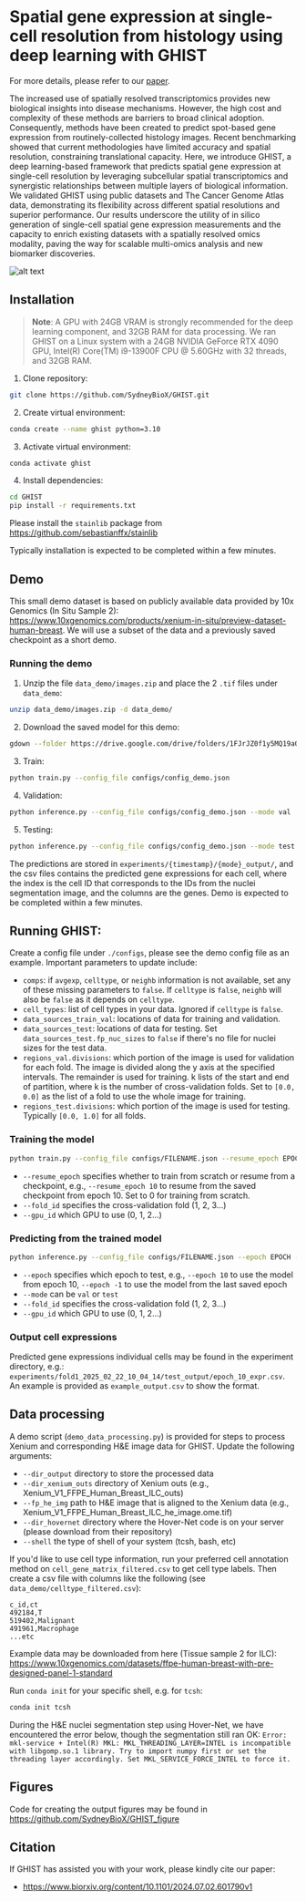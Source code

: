 # Spatial gene expression at single-cell resolution from histology using deep learning with GHIST

For more details, please refer to our [paper](https://www.biorxiv.org/content/10.1101/2024.07.02.601790v1).

The increased use of spatially resolved transcriptomics provides new biological insights into disease mechanisms. However, the high cost and complexity of these methods are barriers to broad clinical adoption. Consequently, methods have been created to predict spot-based gene expression from routinely-collected histology images. Recent benchmarking showed that current methodologies have limited accuracy and spatial resolution, constraining translational capacity. Here, we introduce GHIST, a deep learning-based framework that predicts spatial gene expression at single-cell resolution by leveraging subcellular spatial transcriptomics and synergistic relationships between multiple layers of biological information. We validated GHIST using public datasets and The Cancer Genome Atlas data, demonstrating its flexibility across different spatial resolutions and superior performance. Our results underscore the utility of in silico generation of single-cell spatial gene expression measurements and the capacity to enrich existing datasets with a spatially resolved omics modality, paving the way for scalable multi-omics analysis and new biomarker discoveries.  

![alt text](Figure1.png)

## Installation

> **Note**: A GPU with 24GB VRAM is strongly recommended for the deep learning component, and 32GB RAM for data processing.
We ran GHIST on a Linux system with a 24GB NVIDIA GeForce RTX 4090 GPU, Intel(R) Core(TM) i9-13900F CPU @ 5.60GHz with 32 threads, and 32GB RAM.

1. Clone repository:
```sh
git clone https://github.com/SydneyBioX/GHIST.git
```

2. Create virtual environment:
```sh
conda create --name ghist python=3.10
```

3. Activate virtual environment:
```sh
conda activate ghist
```

4. Install dependencies:
```sh
cd GHIST
pip install -r requirements.txt
```
Please install the ``stainlib`` package from https://github.com/sebastianffx/stainlib

Typically installation is expected to be completed within a few minutes.


## Demo

This small demo dataset is based on publicly available data provided by 10x Genomics (In Situ Sample 2): https://www.10xgenomics.com/products/xenium-in-situ/preview-dataset-human-breast. We will use a subset of the data and a previously saved checkpoint as a short demo.


### Running the demo

1. Unzip the file `data_demo/images.zip` and place the 2 `.tif` files under `data_demo`:
```sh
unzip data_demo/images.zip -d data_demo/
```

2. Download the saved model for this demo:
```sh
gdown --folder https://drive.google.com/drive/folders/1FJrJZ0f1y5MQ19aOoH-9F6iXOrvIQWha?usp=drive_link
```

3. Train:
```sh
python train.py --config_file configs/config_demo.json
```

4. Validation:
```sh
python inference.py --config_file configs/config_demo.json --mode val
```

5. Testing:
```sh
python inference.py --config_file configs/config_demo.json --mode test
```

The predictions are stored in ``experiments/{timestamp}/{mode}_output/``, and the csv files contains the predicted gene expressions for each cell, where the index is the cell ID that corresponds to the IDs from the nuclei segmentation image, and the columns are the genes. Demo is expected to be completed within a few minutes.


## Running GHIST:

Create a config file under ``./configs``, please see the demo config file as an example. Important parameters to update include:
- ``comps``: if ``avgexp``, ``celltype``, or ``neighb`` information is not available, set any of these missing parameters to ``false``. If ``celltype`` is ``false``, ``neighb`` will also be ``false`` as it depends on ``celltype``.
- ``cell_types``: list of cell types in your data. Ignored if ``celltype`` is ``false``.
- ``data_sources_train_val``: locations of data for training and validation.
- ``data_sources_test``: locations of data for testing. Set ``data_sources_test.fp_nuc_sizes`` to ``false`` if there's no file for nuclei sizes for the test data.
- ``regions_val.divisions``: which portion of the image is used for validation for each fold. The image is divided along the y axis at the specified intervals. The remainder is used for training. k lists of the start and end of partition, where k is the number of cross-validation folds. Set to ``[0.0, 0.0]`` as the list of a fold to use the whole image for training.
- ``regions_test.divisions``: which portion of the image is used for testing. Typically ``[0.0, 1.0]`` for all folds.


### Training the model
```sh
python train.py --config_file configs/FILENAME.json --resume_epoch EPOCH --fold_id FOLD --gpu_id GPU_NUM
```
- ``--resume_epoch`` specifies whether to train from scratch or resume from a checkpoint, e.g., ``--resume_epoch 10`` to resume from the saved checkpoint from epoch 10. Set to 0 for training from scratch.
- ``--fold_id`` specifies the cross-validation fold (1, 2, 3...)
- ``--gpu_id`` which GPU to use (0, 1, 2...)


### Predicting from the trained model

```sh
python inference.py --config_file configs/FILENAME.json --epoch EPOCH --mode MODE --fold_id FOLD --gpu_id GPU_NUM
```
- ``--epoch`` specifies which epoch to test, e.g., ``--epoch 10`` to use the model from epoch 10, ``--epoch -1`` to use the model from the last saved epoch
- ``--mode`` can be ``val`` or ``test``
- ``--fold_id`` specifies the cross-validation fold (1, 2, 3...)
- ``--gpu_id`` which GPU to use (0, 1, 2...)


### Output cell expressions

Predicted gene expressions individual cells may be found in the experiment directory, e.g.: ``experiments/fold1_2025_02_22_10_04_14/test_output/epoch_10_expr.csv``. An example is provided as ``example_output.csv`` to show the format.  


## Data processing

A demo script (``demo_data_processing.py``) is provided for steps to process Xenium and corresponding H&E image data for GHIST. Update the following arguments:
- ``--dir_output`` directory to store the processed data
- ``--dir_xenium_outs`` directory of Xenium outs (e.g., Xenium_V1_FFPE_Human_Breast_ILC_outs)
- ``--fp_he_img`` path to H&E image that is aligned to the Xenium data (e.g., Xenium_V1_FFPE_Human_Breast_ILC_he_image.ome.tif)
- ``--dir_hovernet`` directory where the Hover-Net code is on your server (please download from their repository)
- ``--shell`` the type of shell of your system (tcsh, bash, etc)

If you'd like to use cell type information, run your preferred cell annotation method on ``cell_gene_matrix_filtered.csv`` to get cell type labels. Then create a csv file with columns like the following (see ``data_demo/celltype_filtered.csv``):

```
c_id,ct
492184,T
519402,Malignant
491961,Macrophage
...etc
```

Example data may be downloaded from here (Tissue sample 2 for ILC): https://www.10xgenomics.com/datasets/ffpe-human-breast-with-pre-designed-panel-1-standard

Run ``conda init`` for your specific shell, e.g. for ``tcsh``:
```sh
conda init tcsh
```

During the H&E nuclei segmentation step using Hover-Net, we have encountered the error below, though the segmentation still ran OK:
``Error: mkl-service + Intel(R) MKL: MKL_THREADING_LAYER=INTEL is incompatible with libgomp.so.1 library. Try to import numpy first or set the threading layer accordingly. Set MKL_SERVICE_FORCE_INTEL to force it.``

## Figures

Code for creating the output figures may be found in https://github.com/SydneyBioX/GHIST_figure

## Citation

If GHIST has assisted you with your work, please kindly cite our paper:

- https://www.biorxiv.org/content/10.1101/2024.07.02.601790v1
